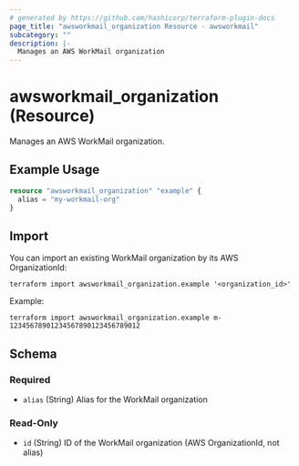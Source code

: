 ```yaml
---
# generated by https://github.com/hashicorp/terraform-plugin-docs
page_title: "awsworkmail_organization Resource - awsworkmail"
subcategory: ""
description: |-
  Manages an AWS WorkMail organization
---
```


# awsworkmail_organization (Resource)

Manages an AWS WorkMail organization.

## Example Usage

```terraform
resource "awsworkmail_organization" "example" {
  alias = "my-workmail-org"
}
```

## Import

You can import an existing WorkMail organization by its AWS OrganizationId:

```
terraform import awsworkmail_organization.example '<organization_id>'
```

Example:
```
terraform import awsworkmail_organization.example m-12345678901234567890123456789012
```

<!-- schema generated by tfplugindocs -->
## Schema

### Required

- `alias` (String) Alias for the WorkMail organization

### Read-Only

- `id` (String) ID of the WorkMail organization (AWS OrganizationId, not alias)

